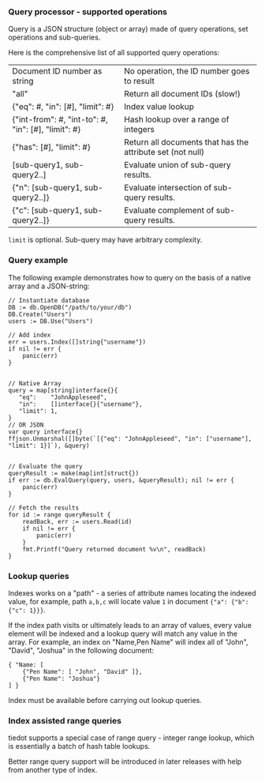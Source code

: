 ### Query processor - supported operations

Query is a JSON structure (object or array) made of query operations, set operations and sub-queries.

Here is the comprehensive list of all supported query operations:

<table>
  <tr>
    <td>Document ID number as string</td>
    <td>No operation, the ID number goes to result</td>
  </tr>
  <tr>
    <td>"all"</td>
    <td>Return all document IDs (slow!)</td>
  </tr>
  <tr>
    <td>{"eq": #, "in": [#], "limit": #}</td>
    <td>Index value lookup</td>
  </tr>
  <tr>
    <td>{"int-from": #, "int-to": #, "in": [#], "limit": #}</td>
    <td>Hash lookup over a range of integers</td>
  </tr>
  <tr>
    <td>{"has": [#], "limit": #}</td>
    <td>Return all documents that has the attribute set (not null)</td>
  </tr>
  <tr>
    <td>[sub-query1, sub-query2..]</td>
    <td>Evaluate union of sub-query results.</td>
  </tr>
  <tr>
    <td>{"n": [sub-query1, sub-query2..]}</td>
    <td>Evaluate intersection of sub-query results.</td>
  </tr>
  <tr>
    <td>{"c": [sub-query1, sub-query2..]}</td>
    <td>Evaluate complement of sub-query results.</td>
  </tr>
</table>

`limit` is optional. Sub-query may have arbitrary complexity.

### Query example

The following example demonstrates how to query on the basis of a native array and a JSON-string:

```
// Instantiate database
DB := db.OpenDB("/path/to/your/db")
DB.Create("Users")
users := DB.Use("Users")

// Add index
err = users.Index([]string{"username"})
if nil != err {
    panic(err)
}


// Native Array
query = map[string]interface{}{
   "eq":    "JohnAppleseed",
   "in":    []interface{}{"username"},
   "limit": 1,
}
// OR JSON
var query interface{}
ffjson.Unmarshal([]byte(`[{"eq": "JohnAppleseed", "in": ["username"], "limit": 1}]`), &query)


// Evaluate the query
queryResult := make(map[int]struct{})
if err := db.EvalQuery(query, users, &queryResult); nil != err {
    panic(err)
}

// Fetch the results
for id := range queryResult {
    readBack, err := users.Read(id)
    if nil != err {
        panic(err)
    }
    fmt.Printf("Query returned document %v\n", readBack)
}
```

### Lookup queries

Indexes works on a "path" - a series of attribute names locating the indexed value, for example, path `a,b,c` will locate value `1` in document `{"a": {"b": {"c": 1}}}`.

If the index path visits or ultimately leads to an array of values, every value element will be indexed and a lookup query will match any value in the array. For example, an index on "Name,Pen Name" will index all of "John", "David", "Joshua" in the following document: 

    { "Name: [
        {"Pen Name": [ "John", "David" ]},
        {"Pen Name": "Joshua"}
    ] }

Index must be available before carrying out lookup queries.

### Index assisted range queries

tiedot supports a special case of range query - integer range lookup, which is essentially a batch of hash table lookups.

Better range query support will be introduced in later releases with help from another type of index.
